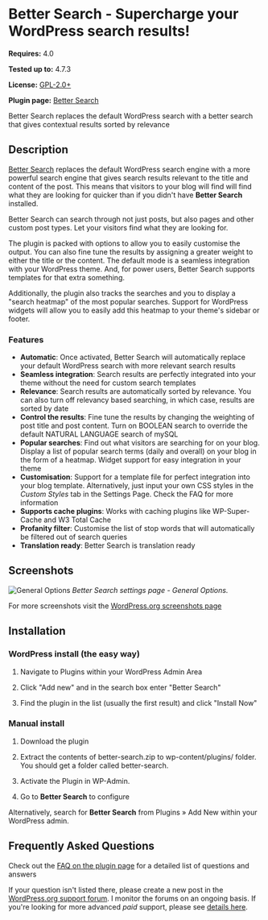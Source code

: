 # Better Search - Supercharge your WordPress search results!

__Requires:__ 4.0

__Tested up to:__ 4.7.3

__License:__ [GPL-2.0+](http://www.gnu.org/licenses/gpl-2.0.html)

__Plugin page:__ [Better Search](https://webberzone.com/plugins/better-search/)

Better Search replaces the default WordPress search with a better search that gives contextual results sorted by relevance

## Description

[Better Search](https://webberzone.com/plugins/better-search/) replaces the default WordPress search engine with a more powerful search engine that gives search results relevant to the title and content of the post. This means that visitors to your blog will find will find what they are looking for quicker than if you didn't have **Better Search** installed.

Better Search can search through not just posts, but also pages and other custom post types. Let your visitors find what they are looking for.

The plugin is packed with options to allow you to easily customise the output. You can also fine tune the results by assigning a greater weight to either the title or the content. The default mode is a seamless integration with your WordPress theme. And, for power users, Better Search supports templates for that extra something.

Additionally, the plugin also tracks the searches and you to display a "search heatmap" of the most popular searches. Support for WordPress widgets will allow you to easily add this heatmap to your theme's sidebar or footer.

### Features

* **Automatic**: Once activated, Better Search will automatically replace your default WordPress search with more relevant search results
* **Seamless integration**: Search results are perfectly integrated into your theme without the need for custom search templates
* **Relevance**: Search results are automatically sorted by relevance. You can also turn off relevancy based searching, in which case, results are sorted by date
* **Control the results**: Fine tune the results by changing the weighting of post title and post content. Turn on BOOLEAN search to override the default NATURAL LANGUAGE search of mySQL
* **Popular searches**: Find out what visitors are searching for on your blog. Display a list of popular search terms (daily and overall) on your blog in the form of a heatmap. Widget support for easy integration in your theme
* **Customisation**: Support for a template file for perfect integration into your blog template. Alternatively, just input your own CSS styles in the *Custom Styles* tab in the Settings Page. Check the FAQ for more information
* **Supports cache plugins**: Works with caching plugins like WP-Super-Cache and W3 Total Cache
* **Profanity filter**: Customise the list of stop words that will automatically be filtered out of search queries
* **Translation ready**: Better Search is translation ready


## Screenshots
![General Options](https://raw.github.com/ajaydsouza/better-search/master/assets/screenshot-1.png)
_Better Search settings page - General Options._

For more screenshots visit the [WordPress.org screenshots page](http://wordpress.org/plugins/better-search/screenshots/)

## Installation

### WordPress install (the easy way)
1. Navigate to Plugins within your WordPress Admin Area

2. Click "Add new" and in the search box enter "Better Search"

3. Find the plugin in the list (usually the first result) and click "Install Now"

### Manual install
1. Download the plugin

2. Extract the contents of better-search.zip to wp-content/plugins/ folder. You should get a folder called better-search.

3. Activate the Plugin in WP-Admin. 

4. Go to **Better Search** to configure

Alternatively, search for **Better Search** from Plugins &raquo; Add New within your WordPress admin.


## Frequently Asked Questions

Check out the [FAQ on the plugin page](http://wordpress.org/plugins/better-search/faq/) for a detailed list of questions and answers

If your question isn't listed there, please create a new post in the [WordPress.org support forum](http://wordpress.org/support/plugin/better-search). I monitor the forums on an ongoing basis. If you're looking for more advanced _paid_ support, please see [details here](https://webberzone.com/support/).

